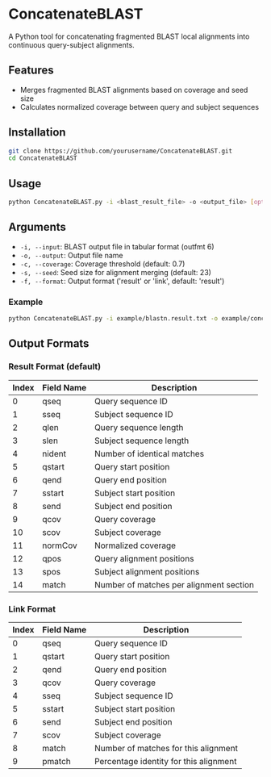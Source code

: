 # ConcatenateBLAST

A Python tool for concatenating fragmented BLAST local alignments into continuous query-subject alignments.

## Features

- Merges fragmented BLAST alignments based on coverage and seed size
- Calculates normalized coverage between query and subject sequences

## Installation
```bash
git clone https://github.com/yourusername/ConcatenateBLAST.git
cd ConcatenateBLAST
```

## Usage
```bash
python ConcatenateBLAST.py -i <blast_result_file> -o <output_file> [options]
```

## Arguments

- `-i, --input`: BLAST output file in tabular format (outfmt 6)
- `-o, --output`: Output file name
- `-c, --coverage`: Coverage threshold (default: 0.7)
- `-s, --seed`: Seed size for alignment merging (default: 23)
- `-f, --format`: Output format ('result' or 'link', default: 'result')

### Example
```bash
python ConcatenateBLAST.py -i example/blastn.result.txt -o example/concat.result.txt -c 0.8 -s 25
```

## Output Formats

### Result Format (default)

| Index | Field Name | Description |
|-------|------------|-------------|
| 0 | qseq | Query sequence ID |
| 1 | sseq | Subject sequence ID |
| 2 | qlen | Query sequence length |
| 3 | slen | Subject sequence length |
| 4 | nident | Number of identical matches |
| 5 | qstart | Query start position |
| 6 | qend | Query end position |
| 7 | sstart | Subject start position |
| 8 | send | Subject end position |
| 9 | qcov | Query coverage |
| 10 | scov | Subject coverage |
| 11 | normCov | Normalized coverage |
| 12 | qpos | Query alignment positions |
| 13 | spos | Subject alignment positions |
| 14 | match | Number of matches per alignment section |

### Link Format

| Index | Field Name | Description |
|-------|------------|-------------|
| 0 | qseq | Query sequence ID |
| 1 | qstart | Query start position |
| 2 | qend | Query end position |
| 3 | qcov | Query coverage |
| 4 | sseq | Subject sequence ID |
| 5 | sstart | Subject start position |
| 6 | send | Subject end position |
| 7 | scov | Subject coverage |
| 8 | match | Number of matches for this alignment |
| 9 | pmatch | Percentage identity for this alignment |
